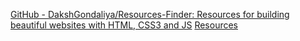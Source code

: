 
[GitHub - DakshGondaliya/Resources-Finder: Resources for building beautiful websites with HTML, CSS3 and JS](https://github.com/DakshGondaliya/Resources-Finder)
[Resources](https://resources-finder.netlify.app/)
